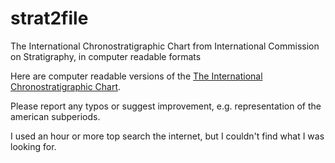 # strat2file
The International Chronostratigraphic Chart from International Commission on Stratigraphy, in computer readable formats

Here are computer readable versions of the [The International Chronostratigraphic Chart](http://www.stratigraphy.org/ICSchart/ChronostratChart2018-08.jpg). 

Please report any typos or suggest improvement, e.g. representation of the american  subperiods. 

I used an hour or more top search the internet, but I couldn't find what I was looking for. 
